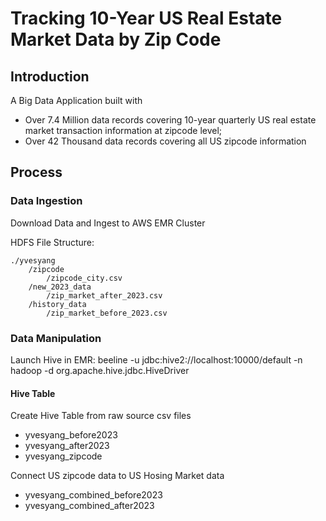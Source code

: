 # Tracking 10-Year US Real Estate Market Data by Zip Code

## Introduction
A Big Data Application built with
- Over 7.4 Million data records covering 10-year quarterly US real estate market transaction information at zipcode level;
- Over 42 Thousand data records covering all US zipcode information

## Process
### Data Ingestion
Download Data and Ingest to AWS EMR Cluster

HDFS File Structure:
```
./yvesyang
    /zipcode
        /zipcode_city.csv
    /new_2023_data
        /zip_market_after_2023.csv
    /history_data
        /zip_market_before_2023.csv
```
### Data Manipulation
Launch Hive in EMR: beeline -u jdbc:hive2://localhost:10000/default -n hadoop -d org.apache.hive.jdbc.HiveDriver

#### Hive Table
Create Hive Table from raw source csv files
- yvesyang_before2023
- yvesyang_after2023
- yvesyang_zipcode

Connect US zipcode data to US Hosing Market data
- yvesyang_combined_before2023
- yvesyang_combined_after2023
